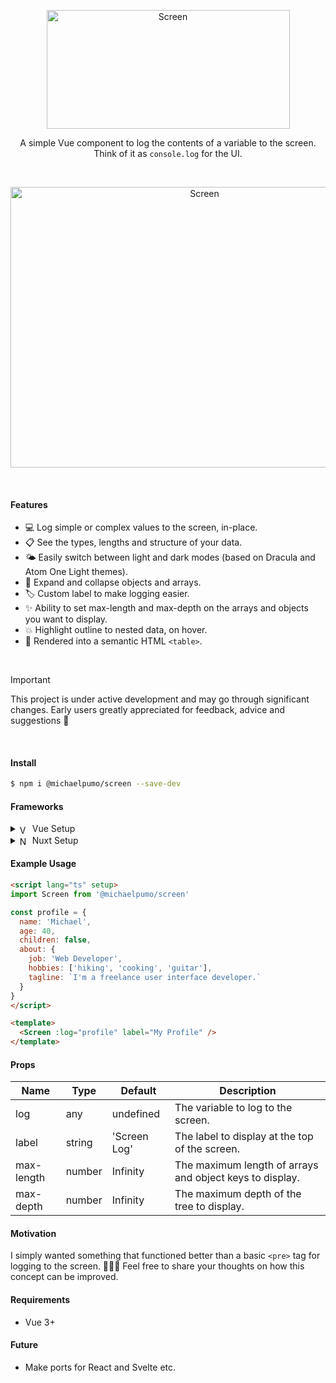 <p align="center">
  <picture>
    <source media="(prefers-color-scheme: dark)" srcset="https://github.com/michaelpumo/screen/assets/4269460/0fb2d2db-6ce3-442b-ac76-b6005ee66e4f">
    <source media="(prefers-color-scheme: light)" srcset="https://github.com/michaelpumo/screen/assets/4269460/6861760b-d9e4-4682-9f97-d11f1c8cd118">
    <img alt="Screen" src="https://github.com/michaelpumo/screen/assets/4269460/6861760b-d9e4-4682-9f97-d11f1c8cd118" width="389" height="190" style="max-width: 100%;">
  </picture>
</p>

<p align="center">A simple Vue component to log the contents of a variable to the screen.<br>Think of it as <code>console.log</code> for the UI.</p>

<br>

<p align="center">
  <picture>
    <img alt="Screen" src="https://github.com/michaelpumo/screen/assets/4269460/eb443cd8-49d4-436c-a5ee-753dbf866816" width="605" height="449">
  </picture>
</p>

<br>

#### Features
- 💻 Log simple or complex values to the screen, in-place.
- 📋 See the types, lengths and structure of your data.
- 🌤️ Easily switch between light and dark modes (based on Dracula and Atom One Light themes).
- 👻 Expand and collapse objects and arrays.
- 🏷️ Custom label to make logging easier.
- ✨ Ability to set max-length and max-depth on the arrays and objects you want to display.
- 💥 Highlight outline to nested data, on hover.
- 🤗 Rendered into a semantic HTML `<table>`.

<br>

> [!IMPORTANT]  
> This project is under active development and may go through significant changes. Early users greatly appreciated for feedback, advice and suggestions 🙏

<br>

#### Install

```bash
$ npm i @michaelpumo/screen --save-dev
```

#### Frameworks

<details>
  <summary><img alt="Vue Setup" src="https://github.com/michaelpumo/screen/assets/4269460/33cd99e4-c85c-416b-8e50-49de380f96d0" width="16" valign="middle"> Vue Setup</summary>

  #### Vue Demo
  <p>
    <a href="https://stackblitz.com/edit/screen-demo-vue?file=src%2FApp.vue" target="_blank">
      <img src="https://developer.stackblitz.com/img/open_in_stackblitz.svg" alt="StackBlitz Demo Vue" width="160">
    </a>
  </p>

  Import the stylesheet into your main CSS file.
  
  ```css
  @import '@michaelpumo/screen/dist/screen.css';
  ```
</details>

<details>
  <summary><img alt="Nuxt Setup" src="https://github.com/michaelpumo/screen/assets/4269460/5d2b481c-d2b3-41f1-8e70-db07ce6588bb" width="16" valign="middle"> Nuxt Setup</summary>

  #### Nuxt Demo
  <p>
    <a href="https://stackblitz.com/edit/screen-demo-nuxt?file=app.vue" target="_blank">
      <img src="https://developer.stackblitz.com/img/open_in_stackblitz.svg" alt="StackBlitz Demo Nuxt" width="160">
    </a>
  </p>

  Import the stylesheet into your main `nuxt.config.{js,ts}` file.

  ```typescript
  export default defineNuxtConfig({
    css: ['@michaelpumo/screen/dist/screen.css']
  });
  ```

  You may also find it useful to have Nuxt auto-import the component, so that you can use it freely around your application without manually importing everywhere you need it. You can do this by creating a simple module that imports it for you automatically.
  
  `modules/screen.ts`

  ```typescript
  import { addComponent, defineNuxtModule } from '@nuxt/kit';
  
  export default defineNuxtModule({
    setup() {
      addComponent({
        name: 'Screen',
        filePath: '@michaelpumo/screen',
        mode: 'client',
      });
    },
  });
  ```
 
  **Note** If you do not want to auto import this component (though it's recommended) then you may need to wrap `<Screen />` into a `<ClientOnly>` tag to avoid warnings with SSR:

  ```html
  <template>
    <ClientOnly>
      <Screen :log="profile" label="My Profile" />
    </ClientOnly>
  </template>
  ```
  
  Make sure you have auto component import enabled in your `nuxt.config.{js,ts}` file too:
  
  ```typescript
  export default defineNuxtConfig({
    css: ['@michaelpumo/screen/dist/screen.css'],
    components: true,
  });
  ```
</details>

#### Example Usage

```html
<script lang="ts" setup>
import Screen from '@michaelpumo/screen'

const profile = {
  name: 'Michael',
  age: 40,
  children: false,
  about: {
    job: 'Web Developer',
    hobbies: ['hiking', 'cooking', 'guitar'],
    tagline: `I'm a freelance user interface developer.`
  }
}
</script>

<template>
  <Screen :log="profile" label="My Profile" />
</template>
```

#### Props
| Name | Type | Default | Description |
| --- | --- | --- | --- |
| log | any | undefined | The variable to log to the screen. |
| label | string | 'Screen Log' | The label to display at the top of the screen. |
| max-length | number | Infinity | The maximum length of arrays and object keys to display. |
| max-depth | number | Infinity | The maximum depth of the tree to display. |

#### Motivation
I simply wanted something that functioned better than a basic `<pre>` tag for logging to the screen. 🤷🏻‍♂️ Feel free to share your thoughts on how this concept can be improved.

#### Requirements
- Vue 3+

#### Future
- Make ports for React and Svelte etc.
